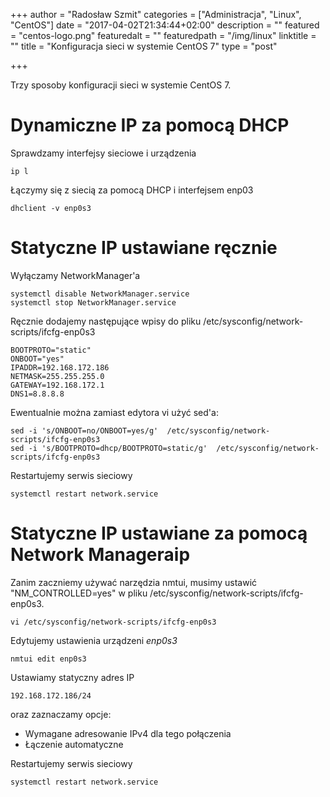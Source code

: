 +++
author = "Radosław Szmit"
categories = ["Administracja", "Linux", "CentOS"]
date = "2017-04-02T21:34:44+02:00"
description = ""
featured = "centos-logo.png"
featuredalt = ""
featuredpath = "/img/linux"
linktitle = ""
title = "Konfiguracja sieci w systemie CentOS 7"
type = "post"

+++

Trzy sposoby konfiguracji sieci w systemie CentOS 7.

# Dynamiczne IP za pomocą DHCP

Sprawdzamy interfejsy sieciowe i urządzenia
~~~shell
ip l
~~~

Łączymy się z siecią za pomocą DHCP i interfejsem enp03
~~~shell
dhclient -v enp0s3
~~~

# Statyczne IP ustawiane ręcznie

Wyłączamy NetworkManager'a

~~~shell
systemctl disable NetworkManager.service
systemctl stop NetworkManager.service
~~~

Ręcznie dodajemy następujące wpisy do pliku /etc/sysconfig/network-scripts/ifcfg-enp0s3

~~~shell
BOOTPROTO="static"
ONBOOT="yes"
IPADDR=192.168.172.186
NETMASK=255.255.255.0
GATEWAY=192.168.172.1
DNS1=8.8.8.8
~~~

Ewentualnie można zamiast edytora vi użyć sed'a:
~~~shell
sed -i 's/ONBOOT=no/ONBOOT=yes/g'  /etc/sysconfig/network-scripts/ifcfg-enp0s3
sed -i 's/BOOTPROTO=dhcp/BOOTPROTO=static/g'  /etc/sysconfig/network-scripts/ifcfg-enp0s3
~~~

Restartujemy serwis sieciowy
~~~shell
systemctl restart network.service
~~~

# Statyczne IP ustawiane za pomocą Network Manageraip

Zanim zaczniemy używać narzędzia nmtui, musimy ustawić "NM_CONTROLLED=yes" w pliku /etc/sysconfig/network-scripts/ifcfg-enp0s3.

~~~shell
vi /etc/sysconfig/network-scripts/ifcfg-enp0s3
~~~

Edytujemy ustawienia urządzeni _enp0s3_
~~~shell
nmtui edit enp0s3 
~~~

Ustawiamy statyczny adres IP
~~~shell
192.168.172.186/24
~~~
oraz zaznaczamy opcje:
* Wymagane adresowanie IPv4 dla tego połączenia
* Łączenie automatyczne

Restartujemy serwis sieciowy
~~~shell
systemctl restart network.service
~~~
